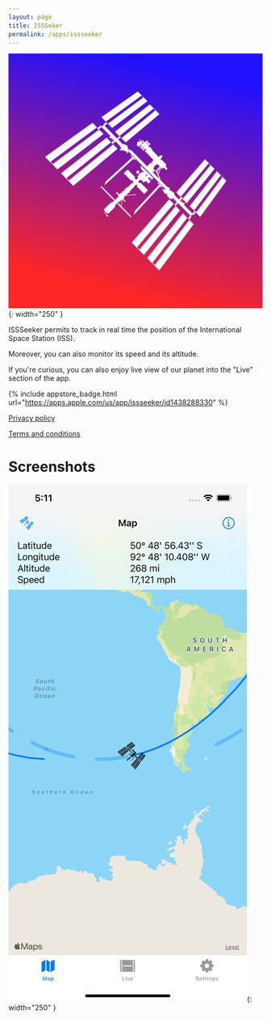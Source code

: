 ```yaml
---
layout: page
title: ISSSeker
permalink: /apps/issseeker
---
```

![ISSSeekerIcon](/assets/issseeker_icon.png){: width="250" }

ISSSeeker permits to track in real time the position of the International Space Station (ISS).

Moreover, you can also monitor its speed and its altitude.

If you're curious, you can also enjoy live view of our planet into the "Live" section of the app.

{% include appstore_badge.html url="https://apps.apple.com/us/app/issseeker/id1438288330" %}

[Privacy policy](/privacy/issseeker)

[Terms and conditions](/terms/issseeker-terms)

# Screenshots

![ISSSeekerScreen](/assets/issseeker_screen.png){: width="250" }
